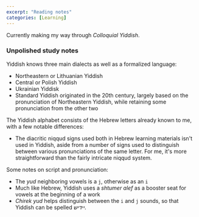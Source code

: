 ```yaml
---
excerpt: "Reading notes"
categories: [Learning]
---
```

Currently making my way through _Colloquial Yiddish_.

### Unpolished study notes

Yiddish knows three main dialects as well as a formalized language:
- Northeastern or Lithuanian Yiddish
- Central or Polish Yiddish
- Ukrainian Yiddisk
- Standard Yiddish originated in the 20th century, largely based on the pronunciation of Northeastern Yiddish, while retaining some pronunciation from the other two

The Yiddish alphabet consists of the Hebrew letters already known to me, with a few notable differences:
- The diacritic niqqud signs used both in Hebrew learning materials isn't used in Yiddish, aside from a number of signs used to distinguish between various pronunciations of the same letter. For me, it's more straightforward than the fairly intricate niqqud system.

Some notes on script and pronunciation:
- The *yud* neighboring vowels is a `j`, otherwise as an `i`
- Much like Hebrew, Yiddish uses a *shtumer alef* as a booster seat for vowels at the beginning of a work
- *Chirek yud* helps distinguish between the `i` and `j` sounds, so that Yiddish can be spelled _יידיש_.